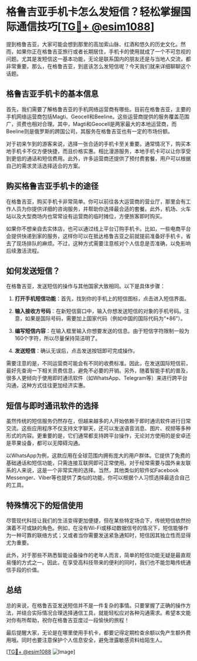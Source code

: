 # 格鲁吉亚手机卡怎么发短信？轻松掌握国际通信技巧[[TG💪+ @esim1088](https://t.me/s/esim1088)]

提到格鲁吉亚，大家可能会想到那里的高加索山脉、红酒和悠久的历史文化。然而，如果你正在格鲁吉亚旅行或者长期居住，手机卡的使用就成了一个不可忽视的问题。尤其是发短信这一基本功能，无论是联系国内的朋友还是与当地人交流，都非常重要。那么，在格鲁吉亚，到底该怎么发短信呢？今天我们就来详细聊聊这个话题。

## 格鲁吉亚手机卡的基本信息

首先，我们需要了解格鲁吉亚的手机网络运营商有哪些。目前在格鲁吉亚，主要的手机网络运营商包括Magti、Geocell和Beeline。这些运营商提供的服务覆盖范围广，资费也相对合理。其中，Magti和Geocell是两家最大的本地运营商，而Beeline则是俄罗斯的跨国公司，其服务在格鲁吉亚也有一定的市场份额。

对于初来乍到的游客来说，选择一张合适的手机卡至关重要。通常情况下，购买本地手机卡不仅方便快捷，而且价格实惠。相比漫游服务，本地手机卡可以让你享受到更低的通话和短信费用。此外，许多运营商还提供了预付费套餐，用户可以根据自己的需求灵活选择适合的方案。

## 购买格鲁吉亚手机卡的途径

在格鲁吉亚，购买手机卡非常简单。你可以前往各大运营商的营业厅，那里会有工作人员为你提供详细的咨询服务，并帮助你选择最合适的套餐。此外，机场、火车站以及大型商场内也常常设有运营商的临时摊位，方便旅客即时购买。

如果你不想亲自去实体店，也可以通过线上平台订购手机卡。比如，一些电商平台会提供快递到家的服务，这样你可以在抵达格鲁吉亚之前就提前准备好手机卡，省去了现场排队的麻烦。不过，这种方式需要注意核对个人信息是否准确，以免影响后续激活流程。

## 如何发送短信？

在格鲁吉亚，发送短信的操作与其他国家大致相同。以下是具体步骤：

1. **打开手机短信功能**：首先，找到你的手机上的短信图标，点击进入短信界面。
   
2. **输入接收方号码**：在新短信窗口中，输入你想发送短信的对象的手机号码。注意，如果是国际号码，需要加上国家代码（例如中国的国际代码为“+86”）。

3. **编写短信内容**：在输入框里输入你想要发送的信息。由于短信字符限制一般为160个字符，所以尽量保持简洁明了。

4. **发送短信**：确认无误后，点击发送按钮即可完成操作。

需要注意的是，不同运营商可能会有不同的收费标准。因此，在发送国际短信前，最好先查询一下相关资费信息，避免不必要的开销。另外，随着智能手机的普及，很多人更倾向于使用即时通讯软件（如WhatsApp、Telegram等）来进行跨平台沟通，这种方式往往更加经济实惠。

## 短信与即时通讯软件的选择

虽然传统的短信服务仍然存在，但越来越多的人开始依赖于即时通讯软件进行日常交流。这些应用程序不仅支持文字聊天，还可以发送语音消息、图片、视频等多种形式的内容。更重要的是，它们通常都支持跨平台操作，无论对方使用的是安卓还是苹果设备，都可以无障碍沟通。

以WhatsApp为例，这款应用在全球范围内拥有庞大的用户群体。它提供了免费的基础通话和短信功能，只需连接互联网即可正常使用。对于经常需要与国外亲友联系的人来说，这是一个非常实用的选择。当然，其他类似的软件如Facebook Messenger、Viber等也提供了类似的功能，你可以根据个人习惯选择最适合自己的工具。

## 特殊情况下的短信使用

尽管现代科技让我们的生活变得更加便捷，但在某些特定场合下，传统短信依然扮演着不可或缺的角色。例如，在没有Wi-Fi或移动数据信号的情况下，短信能够作为一种可靠的联络方式；又或者当你需要发送紧急通知时，短信因其独立性而显得尤为重要。

此外，对于那些不熟悉智能设备操作的老年人而言，简单的短信功能无疑是最直观易懂的方式之一。因此，在享受高科技带来的便利的同时，我们也不能忽略传统通信手段的价值。

## 总结

总的来说，在格鲁吉亚发送短信并不是一件复杂的事情。只要掌握了正确的操作方法，并结合实际情况合理选择通信工具，就能轻松应对各种沟通需求。希望本文能对你有所帮助，祝你在格鲁吉亚度过一段愉快的旅程！

最后提醒大家，无论是在哪里使用手机卡，都要记得定期检查余额以免产生额外费用哦。同时也要注意保护个人信息安全，避免泄露敏感资料给陌生人。

[[TG💪+ @esim1088](https://t.me/s/esim1088) ![Image](https://i.postimg.cc/4NQfJmqS/Snipaste-2025-05-13-00-14-12.png)]